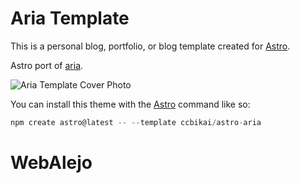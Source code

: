 # Aria Template

This is a personal blog, portfolio, or blog template created for [Astro](https://astro.build).

Astro port of [aria](https://github.com/static-templates/aria).

![Aria Template Cover Photo](https://github.com/ccbikai/astro-aria/blob/main/public/assets/images/cover.png?raw=true)

You can install this theme with the [Astro](https://astro.build) command like so:

```js
npm create astro@latest -- --template ccbikai/astro-aria
```
# WebAlejo
